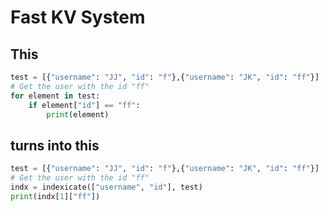 # Fast KV System

## This

```python
test = [{"username": "JJ", "id": "f"},{"username": "JK", "id": "ff"}]
# Get the user with the id "ff"
for element in test:
    if element["id"] == "ff":
        print(element)
```

## turns into this

```python
test = [{"username": "JJ", "id": "f"},{"username": "JK", "id": "ff"}]
# Get the user with the id "ff"
indx = indexicate(["username", "id"], test)
print(indx[1]["ff"])
```